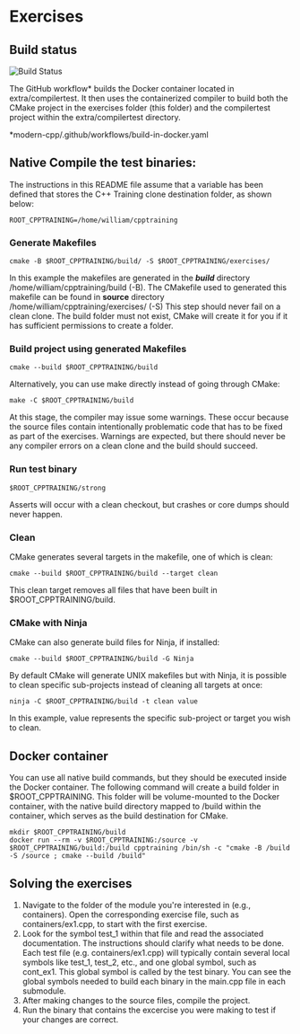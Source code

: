 # Exercises

## Build status

![Build Status](https://github.com/williamnagels/modern-cpp/actions/workflows/build-in-docker.yaml/badge.svg)

The GitHub workflow* builds the Docker container located in extra/compilertest. It then uses the containerized compiler to build both the CMake project in the exercises folder (this folder) and the compilertest project within the extra/compilertest directory.

*modern-cpp/.github/workflows/build-in-docker.yaml
  
## Native Compile the test binaries:
The instructions in this README file assume that a variable has been defined that stores the C++ Training clone destination folder, as shown below:
```
ROOT_CPPTRAINING=/home/william/cpptraining
```
### Generate Makefiles
```
cmake -B $ROOT_CPPTRAINING/build/ -S $ROOT_CPPTRAINING/exercises/
```
In this example the makefiles are generated in the ***build*** directory /home/william/cpptraining/build (-B). The CMakefile used to generated this makefile can be found in **source** directory /home/william/cpptraining/exercises/ (-S)
This step should never fail on a clean clone. The build folder must not exist, CMake will create it for you if it has sufficient permissions to create a folder.
### Build project using generated Makefiles
```
cmake --build $ROOT_CPPTRAINING/build
```
Alternatively, you can use make directly instead of going through CMake:
```
make -C $ROOT_CPPTRAINING/build
```
At this stage, the compiler may issue some warnings. These occur because the source files contain intentionally problematic code that has to be fixed as part of the exercises. Warnings are expected, but there should never be any compiler errors on a clean clone and the build should succeed.

### Run test binary
```
$ROOT_CPPTRAINING/strong
```
Asserts will occur with a clean checkout, but crashes or core dumps should never happen.
### Clean
CMake generates several targets in the makefile, one of which is clean:
```
cmake --build $ROOT_CPPTRAINING/build --target clean
```
This clean target removes all files that have been built in $ROOT_CPPTRAINING/build.
### CMake with Ninja
CMake can also generate build files for Ninja, if installed:
```
cmake --build $ROOT_CPPTRAINING/build -G Ninja
```
By default CMake will generate UNIX makefiles but with Ninja, it is possible to clean specific sub-projects instead of cleaning all targets at once:
```
ninja -C $ROOT_CPPTRAINING/build -t clean value
```
In this example, value represents the specific sub-project or target you wish to clean.
## Docker container
You can use all native build commands, but they should be executed inside the Docker container. The following command will create a build folder in $ROOT_CPPTRAINING. This folder will be volume-mounted to the Docker container, with the native build directory mapped to /build within the container, which serves as the build destination for CMake.
```
mkdir $ROOT_CPPTRAINING/build
docker run --rm -v $ROOT_CPPTRAINING:/source -v $ROOT_CPPTRAINING/build:/build cpptraining /bin/sh -c "cmake -B /build -S /source ; cmake --build /build"
```
## Solving the exercises
1. Navigate to the folder of the module you're interested in (e.g., containers). Open the corresponding exercise file, such as containers/ex1.cpp, to start with the first exercise.
2. Look for the symbol test_1 within that file and read the associated documentation. The instructions should clarify what needs to be done. Each test file (e.g. containers/ex1.cpp) will typically contain several local symbols like test_1, test_2, etc., and one global symbol, such as cont_ex1. This global symbol is called by the test binary. You can see the global symbols needed to build each binary in the main.cpp file in each submodule.
3. After making changes to the source files, compile the project.
4. Run the binary that contains the excercise you were making to test if your changes are correct.
